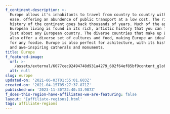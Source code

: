 ```yaml
---
f_continent-description: >-
  Europe allows it's inhabitants to travel from country to country with extreame
  ease, offering an abundence of public transport at a low cost. The rich
  history of the continent goes back thousands of years. Much of the appeal of
  European living is found in its rich, artistic history that you can find in
  just about any European country. The diverse countries that make up Europe
  also offer a diverse set of cultures and food, making Europe an ideal place
  for any foodie. Europe is also perfect for achitecture, with its historical
  and awe-inspiring catherals and monuments.
title: Europe
f_featured-image:
  url: >-
    /assets/external/6077cec92494748d931a4279_602f64ef85bf9content_global-properties-europe.jpeg
  alt: null
slug: europe
updated-on: '2021-06-03T01:55:01.603Z'
created-on: '2021-04-15T05:27:37.871Z'
published-on: '2023-11-30T22:40:33.987Z'
f_does-this-region-have-affiliates-we-are-featuring: false
layout: '[affiliate-regions].html'
tags: affiliate-regions
---
```



